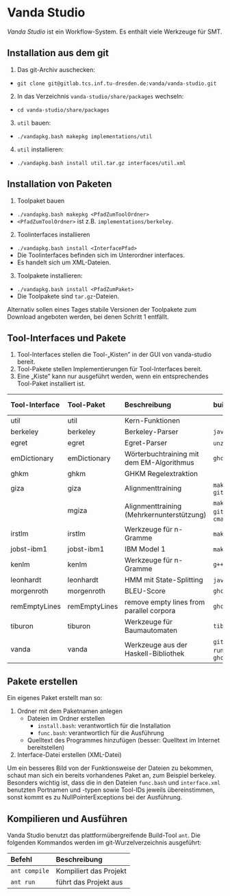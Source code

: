 # Vanda Studio
*Vanda Studio* ist ein Workflow-System. Es enthält viele Werkzeuge für SMT.

## Installation aus dem git
1. Das git-Archiv auschecken:
 - ``git clone git@gitlab.tcs.inf.tu-dresden.de:vanda/vanda-studio.git``
2.  In das Verzeichnis ``vanda-studio/share/packages`` wechseln:
 - ``cd vanda-studio/share/packages`` 
3. ``util`` bauen:
 - ``./vandapkg.bash makepkg implementations/util``
4. ``util`` installieren:
 - ``./vandapkg.bash install util.tar.gz interfaces/util.xml``

## Installation von Paketen
1. Toolpaket bauen
 - ``./vandapkg.bash makepkg <PfadZumToolOrdner>``
 - ``<PfadZumToolOrdner>`` ist z.B. ``implementations/berkeley``.
2. Toolinterfaces installieren
 - ``./vandapkg.bash install <InterfacePfad>``
 - Die Toolinterfaces befinden sich im Unterordner interfaces.
 - Es handelt sich um XML-Dateien.
3. Toolpakete installieren:
 - ``./vandapkg.bash install <PfadZumPaket>``
 - Die Toolpakete sind ``tar.gz``-Dateien.

Alternativ sollen eines Tages stabile Versionen der Toolpakete zum Download angeboten werden, bei denen Schritt 1 entfällt.

## Tool-Interfaces und Pakete
1. Tool-Interfaces stellen die Tool-„Kisten” in der GUI von vanda-studio bereit.
2. Tool-Pakete stellen Implementierungen für Tool-Interfaces bereit.
3. Eine „Kiste” kann nur ausgeführt werden, wenn ein entsprechendes Tool-Paket installiert ist.

| **Tool-Interface** | **Tool-Paket** | **Beschreibung** | build-dep | run-dep | libraries |
|:-------------------|:---------------|:-----------------|:----------|:--------|:----------|
| util | util | Kern-Funktionen  || ``pv``||
| berkeley | berkeley | Berkeley-Parser | ``javac`` | ``java`` ||
| egret | egret | Egret-Parser | ``unzip``, ``g++`` |||
| emDictionary | emDictionary | Wörterbuchtraining mit dem EM-Algorithmus | ``ghc`` |||
| ghkm | ghkm | GHKM Regelextraktion || ``java`` ||
| giza | giza | Alignmenttraining | ``make``, ``g++``, ``git`` | ``perl`` | ``boost`` |
|| mgiza | Alignmenttraining (Mehrkernunterstützung) | ``make``, ``g++``, ``git``, ``svn``, ``cmake`` | ``perl``, ``python`` | ``boost`` |
| irstlm | irstlm| Werkzeuge für n-Gramme | ``make``, ``g++`` |||
| jobst-ibm1 | jobst-ibm1| IBM Model 1 | ``make``, ``g++`` || ``boost`` |
| kenlm | kenlm | Werkzeuge für n-Gramme  | ``g++`` || ``boost`` |
| leonhardt | leonhardt | HMM mit State-Splitting | ``javac``, ``jar`` | ``java`` ||
| morgenroth | morgenroth | BLEU-Score | ``ghc`` |||
| remEmptyLines | remEmptyLines | remove empty lines from parallel corpora | ``ghc`` |||
| tiburon | tiburon | Werkzeuge für Baumautomaten | ``tiburon.jar`` | ``java`` ||
| vanda | vanda | Werkzeuge aus der Haskell-Bibliothek | ``git``, ``runhaskell``, ``ghc`` |||

## Pakete erstellen
Ein eigenes Paket erstellt man so:
1. Ordner mit dem Paketnamen anlegen
    - Dateien im Ordner erstellen
        - ``install.bash``: verantwortlich für die Installation
        - ``func.bash``: verantwortlich für die Ausführung
    - Quelltext des Programmes hinzufügen (besser: Quelltext im Internet bereitstellen)
2. Interface-Datei erstellen (XML-Datei)

Um ein besseres Bild von der Funktionsweise der Dateien zu bekommen, schaut man sich ein bereits vorhandenes Paket an, zum Beispiel berkeley. Besonders wichtig ist, dass die in den Dateien ``func.bash`` und ``interface.xml`` benutzten Portnamen und -typen sowie Tool-IDs jeweils übereinstimmen, sonst kommt es zu NullPointerExceptions bei der Ausführung.

## Kompilieren und Ausführen

Vanda Studio benutzt das plattformübergreifende Build-Tool ``ant``. Die folgenden Kommandos werden im git-Wurzelverzeichnis ausgeführt:

| Befehl | Beschreibung |
|:-------|:-------------|
| ``ant compile`` | Kompiliert das Projekt |
| ``ant run`` | führt das Projekt aus |
